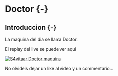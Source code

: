 # Doctor {-}

## Introduccion {-}

La maquina del dia se llama Doctor.

El replay del live se puede ver aqui

[![S4vitaar Doctor maquina](https://img.youtube.com/vi/kaHpsn1HLp4/0.jpg)](https://www.youtube.com/watch?v=kaHpsn1HLp4)

No olvideis dejar un like al video y un commentario...
